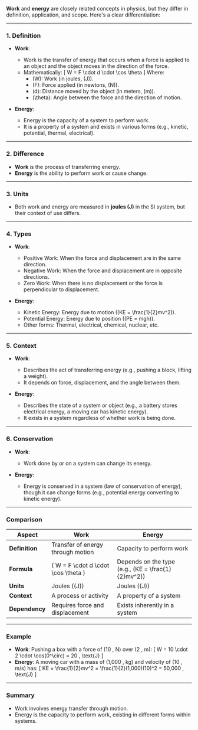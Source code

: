 **Work** and **energy** are closely related concepts in physics, but they differ in definition, application, and scope. Here's a clear differentiation:

---

### **1. Definition**
- **Work**:
  - Work is the transfer of energy that occurs when a force is applied to an object and the object moves in the direction of the force.
  - Mathematically:
    \[
    W = F \cdot d \cdot \cos \theta
    \]
    Where:
    - \(W\): Work (in joules, \(J\)).
    - \(F\): Force applied (in newtons, \(N\)).
    - \(d\): Distance moved by the object (in meters, \(m\)).
    - \(\theta\): Angle between the force and the direction of motion.

- **Energy**:
  - Energy is the capacity of a system to perform work.
  - It is a property of a system and exists in various forms (e.g., kinetic, potential, thermal, electrical).

---

### **2. Difference**
- **Work** is the process of transferring energy.
- **Energy** is the ability to perform work or cause change.

---

### **3. Units**
- Both work and energy are measured in **joules (J)** in the SI system, but their context of use differs.

---

### **4. Types**
- **Work**:
  - Positive Work: When the force and displacement are in the same direction.
  - Negative Work: When the force and displacement are in opposite directions.
  - Zero Work: When there is no displacement or the force is perpendicular to displacement.

- **Energy**:
  - Kinetic Energy: Energy due to motion (\(KE = \frac{1}{2}mv^2\)).
  - Potential Energy: Energy due to position (\(PE = mgh\)).
  - Other forms: Thermal, electrical, chemical, nuclear, etc.

---

### **5. Context**
- **Work**:
  - Describes the act of transferring energy (e.g., pushing a block, lifting a weight).
  - It depends on force, displacement, and the angle between them.

- **Energy**:
  - Describes the state of a system or object (e.g., a battery stores electrical energy, a moving car has kinetic energy).
  - It exists in a system regardless of whether work is being done.

---

### **6. Conservation**
- **Work**:
  - Work done by or on a system can change its energy.

- **Energy**:
  - Energy is conserved in a system (law of conservation of energy), though it can change forms (e.g., potential energy converting to kinetic energy).

---

### **Comparison**

| **Aspect**       | **Work**                                | **Energy**                               |
|-------------------|-----------------------------------------|------------------------------------------|
| **Definition**    | Transfer of energy through motion       | Capacity to perform work                 |
| **Formula**       | \( W = F \cdot d \cdot \cos \theta \)   | Depends on the type (e.g., \(KE = \frac{1}{2}mv^2\)) |
| **Units**         | Joules (\(J\))                         | Joules (\(J\))                           |
| **Context**       | A process or activity                  | A property of a system                   |
| **Dependency**    | Requires force and displacement         | Exists inherently in a system            |

---

### **Example**
- **Work**: Pushing a box with a force of \(10 \, N\) over \(2 \, m\):
  \[
  W = 10 \cdot 2 \cdot \cos(0^\circ) = 20 \, \text{J}
  \]
- **Energy**: A moving car with a mass of \(1,000 \, kg\) and velocity of \(10 \, m/s\) has:
  \[
  KE = \frac{1}{2}mv^2 = \frac{1}{2}(1,000)(10)^2 = 50,000 \, \text{J}
  \]

---

### Summary
- Work involves energy transfer through motion.
- Energy is the capacity to perform work, existing in different forms within systems.

